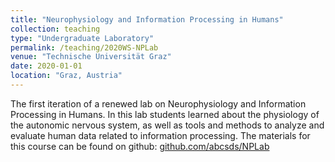 ```yaml
---
title: "Neurophysiology and Information Processing in Humans"
collection: teaching
type: "Undergraduate Laboratory"
permalink: /teaching/2020WS-NPLab
venue: "Technische Universität Graz"
date: 2020-01-01
location: "Graz, Austria"
---
```


The first iteration of a renewed lab on Neurophysiology and Information Processing in Humans. In this lab students learned about the physiology of the autonomic nervous system, as well as tools and methods to analyze and evaluate human data related to information processing. The materials for this course can be found on github: [github.com/abcsds/NPLab](https://github.com/abcsds/NPLab/commit/2b0e2a55eb71bbb68f7d9d84685a515a69350358)